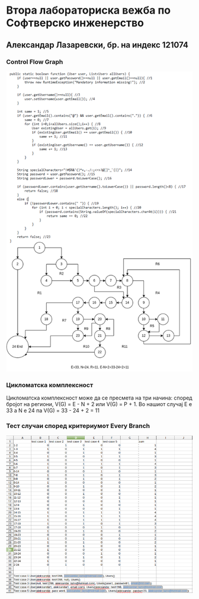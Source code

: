 # Втора лабораториска вежба по Софтверско инженерство
## Александар Лазаревски, бр. на индекс 121074
### Control Flow Graph
![Screenshot](cfg.drawio.121074.png)
### Цикломатска комплексност
Цикломатска комплексност може да се пресмета на три начина: според бројот на региони, V(G) = E - N + 2 или V(G) = P + 1.
Во нашиот случај Е е 33 а N е 24 па V(G) = 33 - 24 + 2 = 11
### Тест случаи според критериумот Every Branch
![Screenshot](banchcoverage_121074.png)
